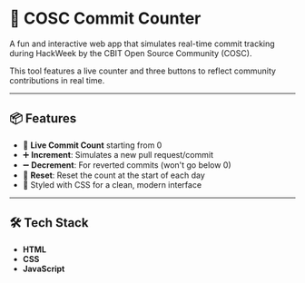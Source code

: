 # 🚀 COSC Commit Counter

A fun and interactive web app that simulates real-time commit tracking during HackWeek by the CBIT Open Source Community (COSC).

This tool features a live counter and three buttons to reflect community contributions in real time.


---

## 📦 Features

- 🔢 **Live Commit Count** starting from 0
- ➕ **Increment**: Simulates a new pull request/commit
- ➖ **Decrement**: For reverted commits (won't go below 0)
- 🔄 **Reset**: Reset the count at the start of each day
- 💅 Styled with CSS for a clean, modern interface

---

## 🛠 Tech Stack

- **HTML**
- **CSS**
- **JavaScript**

